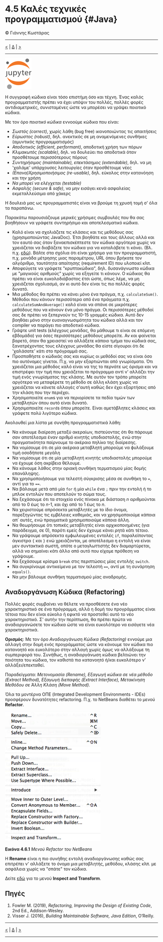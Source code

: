 # 4.5 Καλές τεχνικές προγραμματισμού {#Java} 
© Γιάννης Κωστάρας

---

[<](../4.4-JavaDoc/README.md) | [Δ](../../README.md) | [>](../4.6-Exercise/README.md)

---
[![](../../../assets/jupyter_logo.svg)](4.5-BestPractices.ipynb)

Η συγγραφή κώδικα είναι τόσο επιστήμη όσο και τέχνη. Ένας καλός προγραμματιστής πρέπει να έχει υπόψιν του πολλές, πολλές φορές αντιδιαμετρικές, συνισταμένες ώστε να μπορέσει να γράψει ποιοτικό κώδικα.

Με τον όρο _ποιοτικό κώδικα_ εννοούμε κώδικα που είναι:

* _Σωστός (correct)_, χωρίς λάθη (bug free) ικανοποιώντας τις απαιτήσεις
* _Εύρωστος (robust)_, δηλ. ανεκτικός σε μη αναμενόμενες συνθήκες (αμυντικός προγραμματισμός)
* _Αποδοτικός (efficient, performant)_, αποδοτική χρήση των πόρων
* _Κλιμακωτός (scalable)_, δηλ. να δουλεύει πιο αποδοτικά όταν προσθέτουμε περισσότερους πόρους
* _Συντηρήσιμος (maintainable), επεκτάσημος (extendable)_, δηλ. να μη 'χαλάμε' υπάρχουσες λειτουργίες όταν προσθέτουμε νέες
* _(Επανα)Χρησιμοποιήσιμος (re-usable)_, δηλ. εύκολος στην κατανόηση και την χρήση
* _Να μπορεί να ελέγχεται (testable)_
* _Ασφαλής (secure & safe)_, να μην εισάγει κενά ασφαλείας εκμεταλλεύσιμα από χάκερς

Η δουλειά μας ως προγραμματιστές είναι να βρούμε τη χρυσή τομή σ' όλα τα παραπάνω. 

Παρακάτω παρουσιάζουμε μερικές χρήσιμες συμβουλές που θα σας βοηθήσουν να γράφετε συντηρήσιμο και αποτελεσματικό κώδικα. 

* Καλό είναι να σχολιάζετε τις κλάσεις και τις μεθόδους σας (χρησιμοποιώντας JavaDoc). Έτσι βοηθάτε και τους άλλους αλλά και τον εαυτό σας όταν ξαναεπισκέπτεστε τον κώδικα αργότερα χωρίς να χρειάζεται να διαβάζετε τον κώδικα για να καταλάβετε τι κάνει. (Βλ. π.χ. [εδώ](https://stackoverflow.com/questions/184618/what-is-the-best-comment-in-source-code-you-have-ever-encountered)). Βάλτε στα σχόλια ότι είναι χρήσιμο για τον προγραμματιστή, π.χ. μονάδα μέτρησης μιας παραμέτρου, URL όπου βρήκατε τον αλγόριθμο, ταυτότητα απαίτησης (requirement ID) που υλοποιεί κλπ. 
* Αποφεύγετε να γράφετε "κρυπτοκώδικα", δηλ. δυσανάγνωστο κώδικα με "μαγικούς αριθμούς" χωρίς να εξηγείτε τι κάνουν. Ο κώδικας θα πρέπει να είναι ευκολοδιάβαστος έτσι ώστε, όπως λέμε, να μη χρειάζεται σχολιασμό, αν κι αυτό δεν είναι τις πιο πολλές φορές δυνατό. 
* Μια μέθοδος θα πρέπει να κάνει μόνο ένα πράγμα, π.χ. ```calculateSum()```. Μέθοδοι που κάνουν περισσότερα από ένα πράγματα π.χ. ```calculateSumAndAverage()``` καλό είναι να σπάνε σε μικρότερες μεθόδους που να κάνουν ένα μόνο πράγμα. Οι περισσότερες μέθοδοί σας δε πρέπει να ξεπερνούν τις 10-15 γραμμές κώδικα. Αυτό δεν βοηθάει μόνο στην ευαναγνωσιμότητα του κώδικα αλλά και τον compiler να παράγει πιο αποδοτικό κώδικα.
* Γράψτε unit tests (ελέγχους μονάδας, θα μάθουμε τι είναι σε επόμενη εβδομάδα) για όσες περισσότερες μεθόδους μπορείτε. Αν και φαίνεται βαρετό, όταν θα χρειαστεί να αλλάξετε κάποιο τμήμα του κώδικά σας, ξανατρέχοντας τους ελέγχους μονάδας θα είστε σίγουροι ότι δε 'χαλάσατε' κάτι στο πρόγραμμά σας.
* Προσπαθήστε ο κώδικάς σας και κυρίως οι μεθόδοί σας να είναι όσο πιο αυτόνομες γίνεται. Π.χ. να μην εξαρτιώνται από γνωρίσματα. Ότι χρειάζεται μια μέθοδος καλό είναι να της το περνάτε ως όρισμα και να επιστρέφει την τιμή που χρειάζεται το πρόγραμμα αντί ν' αλλάζει την τιμή ενός γνωρίσματος της κλάσης. Με αυτόν τον τρόπο μπορείτε αργότερα να μεταφέρετε τη μέθοδο σε άλλη κλάση χωρίς να χρειάζεται να κάνετε αλλαγές σ'αυτή καθώς δεν έχει εξαρτήσεις από την κλάση που την περιέχει.
* Χρησιμοποιείτε ```enum```s για να περιορίσετε τα πεδία τιμών των μεταβλητών όπου αυτό είναι δυνατό.
* Χρησιμοποιείτε ```record```s όπου μπορείτε. Είναι αμετάβλητες κλάσεις και γράφετε πολύ λιγότερο κώδικα.

Ακολουθεί μια λίστα με συνήθη προγραμματιστικά λάθη:

* Να κάνουμε διαίρεση μεταξύ ακεραίων, πιστεύοντας ότι θα πάρουμε σαν αποτέλεσμα έναν αριθμό κινητής υποδιαστολής, ενώ στην πραγματικότητα παίρνουμε το ακέραιο πηλίκο της διαίρεσης.
* Να νομίσουμε ότι σε μία ακέραια μεταβλητή μπορούμε να ϕυλάξουμε τιμή οσοδήποτε μεγάλη
* Να νομίσουμε ότι σε μία μεταβλητή κινητής υποδιαστολής μπορούμε να έχουμε όση ακρίβεια θέλουμε.
* Να κάνουμε λάθος στην οριακή συνθήκη τερματισμού μίας δομής επανάληψης.
* Να χρησιμοποιήσουμε για τελεστή σύγκρισης μέσα σε συνθήκη το ```=```, αντί για το ```==```.
* Να βάλουμε μετά από μία ```for``` ή μία ```while``` ένα ```;``` πριν την εντολή ή το μπλοκ εντολών που αποτελούν το σώμα τους.
* Να ξεχάσουμε ότι τα στοιχεία ενός πίνακα με διάσταση _n_ αριθμούνται από το 0 έως το _n_-1, και όχι από το 1 έως το _n_.
* Να χειριστούμε απρόσεκτα μεταβλητές με το ίδιο όνομα, παρεξηγώντας τις εμβέλειες καθεμιάς, και να χρησιμοποιούμε κάποια απ΄ αυτές, ενώ πραγματικά χρησιμοποιούμε κάποια άλλη.
* Να θεωρήσουμε ότι τοπικές μεταβλητές είναι αρχικοποιημένες (για παράδειγμα, σε 0), παρότι εμείς δεν έχουμε κάνει ρητά κάτι τέτοιο.
* Να γράψουμε απρόσεκτα εμϕωλευμένες εντολές ```if```, παραλείποντας άγκιστρα ```{``` και ```}``` ενώ χρειάζονται, με αποτέλεσμα η εντολή να είναι μεν συντακτικά σωστή, οπότε ο μεταγλωττιστής δεν διαμαρτύρεται, αλλά να σημαίνει κάτι άλλο από αυτό που είχαμε πρόθεση να γράψουμε.
* Να ξεχάσουμε κρίσιμα ```break``` στις περιπτώσεις μίας εντολής ```switch```.
* Να συγκρίνουμε αντικείμενα με τον τελεστή ```==```, αντί με τη συνάρτηση ```equals()```.
* Να μην βάλουμε συνθήκη τερματισμού μίας αναδρομής.

## Αναδιοργάνωση Κώδικα (Refactoring)
Πολλές φορές συμβαίνει να θέλετε να προσθέσετε ένα νέο χαρακτηριστικό σε ένα πρόγραμμα, αλλά η δομή του προγράμματος είναι τέτοια που δεν είναι εύκολο ή εφικτό να προστεθεί αυτό το νέο χαρακτηριστικό. Σ' αυτήν την περίπτωση, θα πρέπει πρώτα να αναδιοργανώσετε τον κώδικα ώστε να είναι ευκολότερο να εισάγετε νέα χαρακτηριστικά.

**Ορισμός**: Με τον όρο _Αναδιοργάνωση Κώδικα (Refactoring)_ εννούμε μια αλλαγή στην δομή ενός προγράμματος ώστε να κάνουμε τον κώδικα πιο κατανοητό και ευκολότερο στην αλλαγή χωρίς όμως να αλλάξουμε τη συμπεριφορά του. Συνήθως, η αναδιοργάνωση κώδικα βελτιώνει την ποιότητα του κώδικα, τον καθιστά πιο κατανοητό ή/και ευκολότερο ν' αλλάξει/επεκταθεί.

Παραδείγματα: _Μετονομασία (Rename), Εξαγωγή κώδικα σε νέα μέθοδο (Extract Method), Εξαγωγή διεπαφής (Extract Interface), Μετακίνηση Μεθόδου σε Άλλη Κλάση (Move Method)_.

Όλα τα μοντέρνα ΟΠΕ (Integrated Development Environments - IDEs) προσφέρουν δυνατότητες refactoring. Π.χ. το NetBeans διαθέτει το μενού **Refactor**.

![](assets/Fig1.png)

**Εικόνα 4.6.1** _Μενού Refactor του NetBeans_ 

Η **Rename** είναι η πιο συνήθης εντολή αναδιοργάνωσης καθώς σας επιτρέπει ν' αλλάξετε το όνομα μια μεταβλητής, μεθόδου, κλάσης κλπ. με ασφάλεια χωρίς να "σπάτε" τον κώδικα.

Δείτε [εδώ](https://netbeans.org/kb/docs/java/editor-inspect-transform.html) για το μενού **Inspect and Transform**.

## Πηγές
1. Fowler M. (2019), _Refactoring, Improving the Design of Existing Code_, 2nd Ed., Addison-Wesley.
1. Visser J. (2016), _Building Maintainable Software, Java Edition_, O’Reilly.

---

[<](../4.4-JavaDoc/README.md) | [Δ](../../README.md) | [>](../4.6-Exercise/README.md)

---